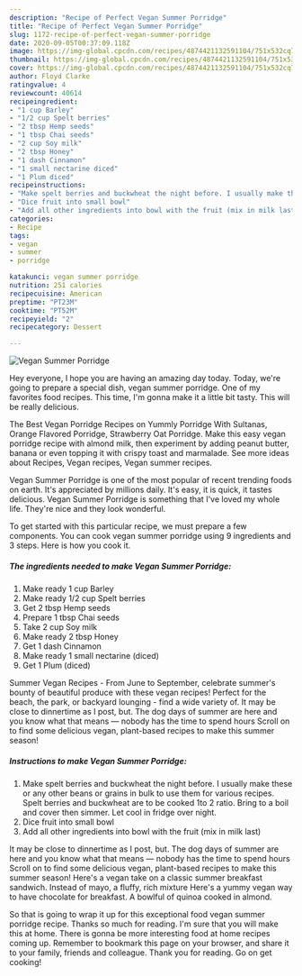 ```yaml
---
description: "Recipe of Perfect Vegan Summer Porridge"
title: "Recipe of Perfect Vegan Summer Porridge"
slug: 1172-recipe-of-perfect-vegan-summer-porridge
date: 2020-09-05T00:37:09.118Z
image: https://img-global.cpcdn.com/recipes/4874421132591104/751x532cq70/vegan-summer-porridge-recipe-main-photo.jpg
thumbnail: https://img-global.cpcdn.com/recipes/4874421132591104/751x532cq70/vegan-summer-porridge-recipe-main-photo.jpg
cover: https://img-global.cpcdn.com/recipes/4874421132591104/751x532cq70/vegan-summer-porridge-recipe-main-photo.jpg
author: Floyd Clarke
ratingvalue: 4
reviewcount: 40614
recipeingredient:
- "1 cup Barley"
- "1/2 cup Spelt berries"
- "2 tbsp Hemp seeds"
- "1 tbsp Chai seeds"
- "2 cup Soy milk"
- "2 tbsp Honey"
- "1 dash Cinnamon"
- "1 small nectarine diced"
- "1 Plum diced"
recipeinstructions:
- "Make spelt berries and buckwheat the night before. I usually make these or any other beans or grains in bulk to use them for various recipes. Spelt berries and buckwheat are to be cooked 1to 2 ratio. Bring to a boil and cover then simmer. Let cool in fridge over night."
- "Dice fruit into small bowl"
- "Add all other ingredients into bowl with the fruit (mix in milk last)"
categories:
- Recipe
tags:
- vegan
- summer
- porridge

katakunci: vegan summer porridge 
nutrition: 251 calories
recipecuisine: American
preptime: "PT23M"
cooktime: "PT52M"
recipeyield: "2"
recipecategory: Dessert

---
```



![Vegan Summer Porridge](https://img-global.cpcdn.com/recipes/4874421132591104/751x532cq70/vegan-summer-porridge-recipe-main-photo.jpg)

Hey everyone, I hope you are having an amazing day today. Today, we're going to prepare a special dish, vegan summer porridge. One of my favorites food recipes. This time, I'm gonna make it a little bit tasty. This will be really delicious.

The Best Vegan Porridge Recipes on Yummly Porridge With Sultanas, Orange Flavored Porridge, Strawberry Oat Porridge. Make this easy vegan porridge recipe with almond milk, then experiment by adding peanut butter, banana or even topping it with crispy toast and marmalade. See more ideas about Recipes, Vegan recipes, Vegan summer recipes.

Vegan Summer Porridge is one of the most popular of recent trending foods on earth. It's appreciated by millions daily. It's easy, it is quick, it tastes delicious. Vegan Summer Porridge is something that I've loved my whole life. They're nice and they look wonderful.


To get started with this particular recipe, we must prepare a few components. You can cook vegan summer porridge using 9 ingredients and 3 steps. Here is how you cook it.

<!--inarticleads1-->

##### The ingredients needed to make Vegan Summer Porridge:

1. Make ready 1 cup Barley
1. Make ready 1/2 cup Spelt berries
1. Get 2 tbsp Hemp seeds
1. Prepare 1 tbsp Chai seeds
1. Take 2 cup Soy milk
1. Make ready 2 tbsp Honey
1. Get 1 dash Cinnamon
1. Make ready 1 small nectarine (diced)
1. Get 1 Plum (diced)


Summer Vegan Recipes - From June to September, celebrate summer&#39;s bounty of beautiful produce with these vegan recipes! Perfect for the beach, the park, or backyard lounging - find a wide variety of. It may be close to dinnertime as I post, but. The dog days of summer are here and you know what that means — nobody has the time to spend hours Scroll on to find some delicious vegan, plant-based recipes to make this summer season! 

<!--inarticleads2-->

##### Instructions to make Vegan Summer Porridge:

1. Make spelt berries and buckwheat the night before. I usually make these or any other beans or grains in bulk to use them for various recipes. Spelt berries and buckwheat are to be cooked 1to 2 ratio. Bring to a boil and cover then simmer. Let cool in fridge over night.
1. Dice fruit into small bowl
1. Add all other ingredients into bowl with the fruit (mix in milk last)


It may be close to dinnertime as I post, but. The dog days of summer are here and you know what that means — nobody has the time to spend hours Scroll on to find some delicious vegan, plant-based recipes to make this summer season! Here&#39;s a vegan take on a classic summer breakfast sandwich. Instead of mayo, a fluffy, rich mixture Here&#39;s a yummy vegan way to have chocolate for breakfast. A bowlful of quinoa cooked in almond. 

So that is going to wrap it up for this exceptional food vegan summer porridge recipe. Thanks so much for reading. I'm sure that you will make this at home. There is gonna be more interesting food at home recipes coming up. Remember to bookmark this page on your browser, and share it to your family, friends and colleague. Thank you for reading. Go on get cooking!
